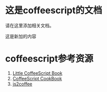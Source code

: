 这是coffeescript的文档
=============================

请在这里添加相关文档。

这是新加的内容

coffeescript参考资源
=============================

1. [Little CoffeeScript Book](http://arcturo.github.com/library/coffeescript/)
2. [CoffeeScript CookBook](http://coffeescriptcookbook.com/)
3. [js2coffee](http://js2coffee.org/)